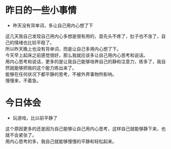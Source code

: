 # 昨日的一些小事情
* 昨天没有背单词，多让自己用内心想了下

这几天我自己发现自己用内心多想是很有用的，首先头不疼了，肚子也不涨了，自己的情绪也比较平稳了。  
所以昨天晚上也没有背单词，而是让自己多用内心想了下。  
今天早上起床之前感觉很好，那么我就应该多让自己用内心思考和说话。  
用内心思考和说话，更多的是让我自己能够培养自己的静和注意力，练多了，我自然就能够把我的这个能力练出来了。  
能够在任何状况下都平静的思考，不被外界事物所影响。  
慢慢来，不着急。  

# 今日体会
* 玩游戏，比以前平静了

这个原因更多的还是因为自己能够让自己用内心思考，这样自己就能够静下来，也就不会紧张了。  
用内心思考的多，我自己就能够慢慢的平静和轻松起来。  